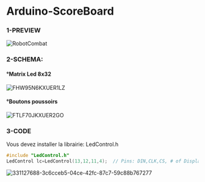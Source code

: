 # Arduino-ScoreBoard
### 1-PREVIEW
![RobotCombat](https://github.com/ICAREMAKER/Arduino-ScoreBoard/assets/107696317/f64fd179-be0f-46e7-ade1-1af37b02e471)


### 2-SCHEMA: 
#### °Matrix Led 8x32
![FHW95N6KXUER1LZ](https://github.com/ICAREMAKER/Arduino-ScoreBoard/assets/107696317/cd65d7c9-499a-4421-a1f4-f5df560be83a)
#### °Boutons poussoirs
![FTLF70JKXUER2GO](https://github.com/ICAREMAKER/Arduino-ScoreBoard/assets/107696317/124a0873-8fcb-49c7-80af-d8939f74ce9c)

### 3-CODE
Vous devez installer la librairie: LedControl.h
```C
#include "LedControl.h"
LedControl lc=LedControl(13,12,11,4);  // Pins: DIN,CLK,CS, # of Display connected
```
![331127688-3c6cceb5-04ce-42fc-87c7-59c88b767277](https://github.com/ICAREMAKER/arduino-Score-generator/assets/107696317/c4b00203-6f6d-42ab-ac15-7237d3ce7e77)

